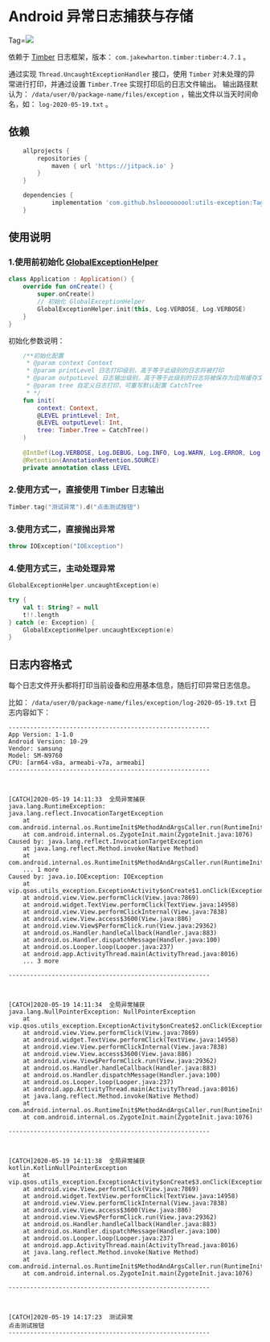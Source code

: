 # Android 异常日志捕获与存储

Tag=[![](https://jitpack.io/v/hslooooooool/utils-exception.svg)](https://jitpack.io/#hslooooooool/utils-exception)

依赖于 [Timber](https://github.com/JakeWharton/timber) 日志框架，版本： `com.jakewharton.timber:timber:4.7.1` 。

通过实现 `Thread.UncaughtExceptionHandler` 接口，使用 `Timber` 对未处理的异常进行打印，并通过设置 `Timber.Tree` 实现打印后的日志文件输出。
输出路径默认为： `/data/user/0/package-name/files/exception` ，输出文件以当天时间命名，如： `log-2020-05-19.txt` 。

## 依赖

```groovy
	allprojects {
		repositories {
			maven { url 'https://jitpack.io' }
		}
	}
```

```groovy
	dependencies {
	        implementation 'com.github.hslooooooool:utils-exception:Tag'
	}
```

## 使用说明

### 1.使用前初始化 [GlobalExceptionHelper](\lib\src\main\java\vip\qsos\utils_exception\lib\GlobalExceptionHelper.kt)

```kotlin
class Application : Application() {
    override fun onCreate() {
        super.onCreate()
        // 初始化 GlobalExceptionHelper
        GlobalExceptionHelper.init(this, Log.VERBOSE, Log.VERBOSE)
    }
}
```

初始化参数说明：

```kotlin
    /**初始化配置
     * @param context Context
     * @param printLevel 日志打印级别，高于等于此级别的日志将被打印
     * @param outputLevel 日志输出级别，高于等于此级别的日志将被保存为应用缓存文件
     * @param tree 自定义日志打印，可重写默认配置 CatchTree
     * */
    fun init(
        context: Context,
        @LEVEL printLevel: Int,
        @LEVEL outputLevel: Int,
        tree: Timber.Tree = CatchTree()
    )
    
    @IntDef(Log.VERBOSE, Log.DEBUG, Log.INFO, Log.WARN, Log.ERROR, Log.ASSERT)
    @Retention(AnnotationRetention.SOURCE)
    private annotation class LEVEL
```

### 2.使用方式一，直接使用 Timber 日志输出

```kotlin
Timber.tag("测试异常").d("点击测试按钮")
```

### 3.使用方式二，直接抛出异常

```kotlin
throw IOException("IOException")
```

### 4.使用方式三，主动处理异常

```kotlin
GlobalExceptionHelper.uncaughtException(e)
```

```kotlin
try {
    val t: String? = null
    t!!.length
} catch (e: Exception) {
    GlobalExceptionHelper.uncaughtException(e)
}
```

## 日志内容格式

每个日志文件开头都将打印当前设备和应用基本信息，随后打印异常日志信息。

比如： `/data/user/0/package-name/files/exception/log-2020-05-19.txt` 日志内容如下：
```text
--------------------------------------------------------
App Version: 1-1.0
Android Version: 10-29
Vendor: samsung
Model: SM-N9760
CPU: [arm64-v8a, armeabi-v7a, armeabi]
--------------------------------------------------------



[CATCH]2020-05-19 14:11:33	全局异常捕获
java.lang.RuntimeException: java.lang.reflect.InvocationTargetException
	at com.android.internal.os.RuntimeInit$MethodAndArgsCaller.run(RuntimeInit.java:503)
	at com.android.internal.os.ZygoteInit.main(ZygoteInit.java:1076)
Caused by: java.lang.reflect.InvocationTargetException
	at java.lang.reflect.Method.invoke(Native Method)
	at com.android.internal.os.RuntimeInit$MethodAndArgsCaller.run(RuntimeInit.java:493)
	... 1 more
Caused by: java.io.IOException: IOException
	at vip.qsos.utils_exception.ExceptionActivity$onCreate$1.onClick(ExceptionActivity.kt:15)
	at android.view.View.performClick(View.java:7869)
	at android.widget.TextView.performClick(TextView.java:14958)
	at android.view.View.performClickInternal(View.java:7838)
	at android.view.View.access$3600(View.java:886)
	at android.view.View$PerformClick.run(View.java:29362)
	at android.os.Handler.handleCallback(Handler.java:883)
	at android.os.Handler.dispatchMessage(Handler.java:100)
	at android.os.Looper.loop(Looper.java:237)
	at android.app.ActivityThread.main(ActivityThread.java:8016)
	... 3 more

--------------------------------------------------------



[CATCH]2020-05-19 14:11:34	全局异常捕获
java.lang.NullPointerException: NullPointerException
	at vip.qsos.utils_exception.ExceptionActivity$onCreate$2.onClick(ExceptionActivity.kt:18)
	at android.view.View.performClick(View.java:7869)
	at android.widget.TextView.performClick(TextView.java:14958)
	at android.view.View.performClickInternal(View.java:7838)
	at android.view.View.access$3600(View.java:886)
	at android.view.View$PerformClick.run(View.java:29362)
	at android.os.Handler.handleCallback(Handler.java:883)
	at android.os.Handler.dispatchMessage(Handler.java:100)
	at android.os.Looper.loop(Looper.java:237)
	at android.app.ActivityThread.main(ActivityThread.java:8016)
	at java.lang.reflect.Method.invoke(Native Method)
	at com.android.internal.os.RuntimeInit$MethodAndArgsCaller.run(RuntimeInit.java:493)
	at com.android.internal.os.ZygoteInit.main(ZygoteInit.java:1076)

--------------------------------------------------------



[CATCH]2020-05-19 14:11:38	全局异常捕获
kotlin.KotlinNullPointerException
	at vip.qsos.utils_exception.ExceptionActivity$onCreate$3.onClick(ExceptionActivity.kt:22)
	at android.view.View.performClick(View.java:7869)
	at android.widget.TextView.performClick(TextView.java:14958)
	at android.view.View.performClickInternal(View.java:7838)
	at android.view.View.access$3600(View.java:886)
	at android.view.View$PerformClick.run(View.java:29362)
	at android.os.Handler.handleCallback(Handler.java:883)
	at android.os.Handler.dispatchMessage(Handler.java:100)
	at android.os.Looper.loop(Looper.java:237)
	at android.app.ActivityThread.main(ActivityThread.java:8016)
	at java.lang.reflect.Method.invoke(Native Method)
	at com.android.internal.os.RuntimeInit$MethodAndArgsCaller.run(RuntimeInit.java:493)
	at com.android.internal.os.ZygoteInit.main(ZygoteInit.java:1076)

--------------------------------------------------------



[CATCH]2020-05-19 14:17:23	测试异常
点击测试按钮
--------------------------------------------------------

```